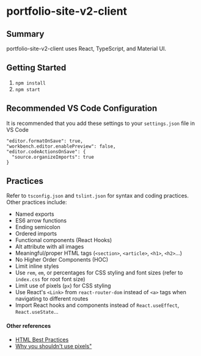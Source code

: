 # portfolio-site-v2-client

## Summary

portfolio-site-v2-client uses React, TypeScript, and Material UI.

## Getting Started

1. `npm install`
2. `npm start`

## Recommended VS Code Configuration

It is recommended that you add these settings to your `settings.json` file in VS Code

```
"editor.formatOnSave": true,
"workbench.editor.enablePreview": false,
"editor.codeActionsOnSave": {
  "source.organizeImports": true
}
```

## Practices

Refer to `tsconfig.json` and `tslint.json` for syntax and coding practices. Other practices include:

- Named exports
- ES6 arrow functions
- Ending semicolon
- Ordered imports
- Functional components (React Hooks)
- Alt attribute with all images
- Meaningful/proper HTML tags (`<section>`, `<article>`, `<h1>`, `<h2>`...)
- No Higher Order Components (HOC)
- Limit inline styles
- Use `rem`, `em`, or percentages for CSS styling and font sizes (refer to `index.css` for root font size)
- Limit use of pixels (`px`) for CSS styling
- Use React's `<Link>` from `react-router-dom` instead of `<a>` tags when navigating to different routes
- Import React hooks and components instead of `React.useEffect`, `React.useState`...

#### Other references

- [HTML Best Practices](https://github.com/hail2u/html-best-practices)
- [Why you shouldn't use pixels"](https://engageinteractive.co.uk/blog/em-vs-rem-vs-px#:~:text=A%20typical%20method%20is%20to,rem%20would%20now%20equal%2020px.)
